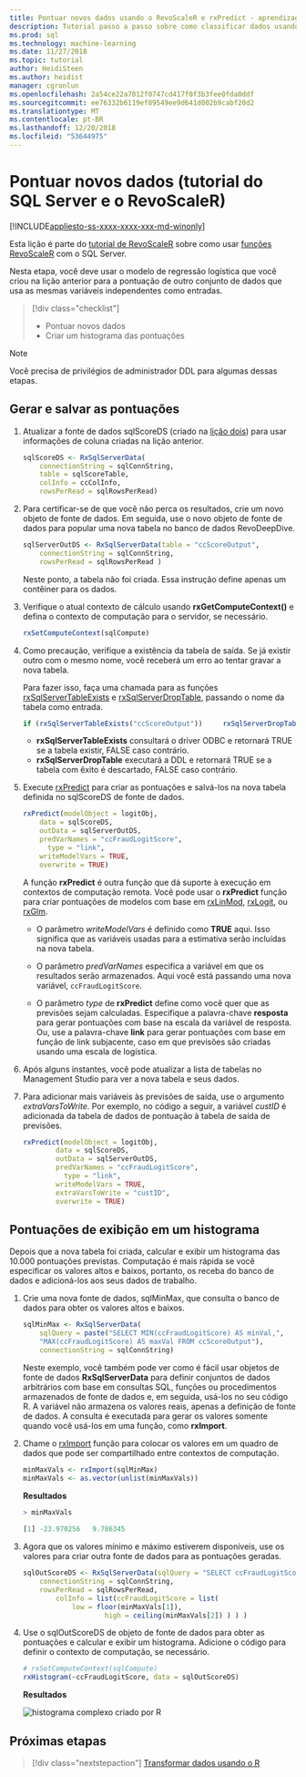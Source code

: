```yaml
---
title: Pontuar novos dados usando o RevoScaleR e rxPredict - aprendizagem de máquina do SQL Server
description: Tutorial passo a passo sobre como classificar dados usando a linguagem R no SQL Server.
ms.prod: sql
ms.technology: machine-learning
ms.date: 11/27/2018
ms.topic: tutorial
author: HeidiSteen
ms.author: heidist
manager: cgronlun
ms.openlocfilehash: 2a54ce22a7012f0747cd417f0f3b3fee0fda0ddf
ms.sourcegitcommit: ee76332b6119ef89549ee9d641d002b9cabf20d2
ms.translationtype: MT
ms.contentlocale: pt-BR
ms.lasthandoff: 12/20/2018
ms.locfileid: "53644975"
---
```

# <a name="score-new-data-sql-server-and-revoscaler-tutorial"></a>Pontuar novos dados (tutorial do SQL Server e o RevoScaleR)
[!INCLUDE[appliesto-ss-xxxx-xxxx-xxx-md-winonly](../../includes/appliesto-ss-xxxx-xxxx-xxx-md-winonly.md)]

Esta lição é parte do [tutorial de RevoScaleR](deepdive-data-science-deep-dive-using-the-revoscaler-packages.md) sobre como usar [funções RevoScaleR](https://docs.microsoft.com/machine-learning-server/r-reference/revoscaler/revoscaler) com o SQL Server.

Nesta etapa, você deve usar o modelo de regressão logística que você criou na lição anterior para a pontuação de outro conjunto de dados que usa as mesmas variáveis independentes como entradas.

> [!div class="checklist"]
> * Pontuar novos dados
> * Criar um histograma das pontuações

> [!NOTE]
> Você precisa de privilégios de administrador DDL para algumas dessas etapas.

## <a name="generate-and-save-scores"></a>Gerar e salvar as pontuações
  
1. Atualizar a fonte de dados sqlScoreDS (criado na [lição dois](deepdive-create-sql-server-data-objects-using-rxsqlserverdata.md)) para usar informações de coluna criadas na lição anterior.
  
    ```R
    sqlScoreDS <- RxSqlServerData(
        connectionString = sqlConnString,
        table = sqlScoreTable,
        colInfo = ccColInfo,
        rowsPerRead = sqlRowsPerRead)
    ```
  
2. Para certificar-se de que você não perca os resultados, crie um novo objeto de fonte de dados. Em seguida, use o novo objeto de fonte de dados para popular uma nova tabela no banco de dados RevoDeepDive.
  
    ```R
    sqlServerOutDS <- RxSqlServerData(table = "ccScoreOutput",
        connectionString = sqlConnString,
        rowsPerRead = sqlRowsPerRead )
    ```
    Neste ponto, a tabela não foi criada. Essa instrução define apenas um contêiner para os dados.
     
3. Verifique o atual contexto de cálculo usando **rxGetComputeContext()** e defina o contexto de computação para o servidor, se necessário.
  
    ```R
    rxSetComputeContext(sqlCompute)
    ```
  
4. Como precaução, verifique a existência da tabela de saída. Se já existir outro com o mesmo nome, você receberá um erro ao tentar gravar a nova tabela.
  
    Para fazer isso, faça uma chamada para as funções [rxSqlServerTableExists](https://docs.microsoft.com/machine-learning-server/r-reference/revoscaler/rxsqlserverdroptable) e [rxSqlServerDropTable](https://docs.microsoft.com/machine-learning-server/r-reference/revoscaler/rxsqlserverdroptable), passando o nome da tabela como entrada.
  
    ```R
    if (rxSqlServerTableExists("ccScoreOutput"))     rxSqlServerDropTable("ccScoreOutput")
    ```
  
    + **rxSqlServerTableExists** consultará o driver ODBC e retornará TRUE se a tabela existir, FALSE caso contrário.
    + **rxSqlServerDropTable** executará a DDL e retornará TRUE se a tabela com êxito é descartado, FALSE caso contrário.

5. Execute [rxPredict](https://docs.microsoft.com/machine-learning-server/r-reference/revoscaler/rxpredict) para criar as pontuações e salvá-los na nova tabela definida no sqlScoreDS de fonte de dados.
  
    ```R
    rxPredict(modelObject = logitObj,
        data = sqlScoreDS,
        outData = sqlServerOutDS,
        predVarNames = "ccFraudLogitScore",
          type = "link",
        writeModelVars = TRUE,
        overwrite = TRUE)
    ```
  
    A função **rxPredict** é outra função que dá suporte à execução em contextos de computação remota. Você pode usar o **rxPredict** função para criar pontuações de modelos com base em [rxLinMod](https://docs.microsoft.com/machine-learning-server/r-reference/revoscaler/rxlinmod), [rxLogit](https://docs.microsoft.com/machine-learning-server/r-reference/revoscaler/rxlogit), ou [rxGlm](https://docs.microsoft.com/machine-learning-server/r-reference/revoscaler/rxglm).
  
    - O parâmetro *writeModelVars* é definido como **TRUE** aqui. Isso significa que as variáveis usadas para a estimativa serão incluídas na nova tabela.
  
    - O parâmetro *predVarNames* especifica a variável em que os resultados serão armazenados. Aqui você está passando uma nova variável, `ccFraudLogitScore`.
  
    - O parâmetro *type* de **rxPredict** define como você quer que as previsões sejam calculadas. Especifique a palavra-chave **resposta** para gerar pontuações com base na escala da variável de resposta. Ou, use a palavra-chave **link** para gerar pontuações com base em função de link subjacente, caso em que previsões são criadas usando uma escala de logística.

6. Após alguns instantes, você pode atualizar a lista de tabelas no Management Studio para ver a nova tabela e seus dados.

7. Para adicionar mais variáveis às previsões de saída, use o argumento *extraVarsToWrite*.  Por exemplo, no código a seguir, a variável *custID* é adicionada da tabela de dados de pontuação à tabela de saída de previsões.
  
    ```R
    rxPredict(modelObject = logitObj,
            data = sqlScoreDS,
            outData = sqlServerOutDS,
            predVarNames = "ccFraudLogitScore",
              type = "link",
            writeModelVars = TRUE,
            extraVarsToWrite = "custID",
            overwrite = TRUE)
    ```

## <a name="display-scores-in-a-histogram"></a>Pontuações de exibição em um histograma

Depois que a nova tabela foi criada, calcular e exibir um histograma das 10.000 pontuações previstas. Computação é mais rápida se você especificar os valores altos e baixos, portanto, os receba do banco de dados e adicioná-los aos seus dados de trabalho.

1. Crie uma nova fonte de dados, sqlMinMax, que consulta o banco de dados para obter os valores altos e baixos.
  
    ```R
    sqlMinMax <- RxSqlServerData(
        sqlQuery = paste("SELECT MIN(ccFraudLogitScore) AS minVal,",
        "MAX(ccFraudLogitScore) AS maxVal FROM ccScoreOutput"),
        connectionString = sqlConnString)
    ```

     Neste exemplo, você também pode ver como é fácil usar objetos de fonte de dados **RxSqlServerData** para definir conjuntos de dados arbitrários com base em consultas SQL, funções ou procedimentos armazenados de fonte de dados e, em seguida, usá-los no seu código R. A variável não armazena os valores reais, apenas a definição de fonte de dados. A consulta é executada para gerar os valores somente quando você usá-los em uma função, como **rxImport**.
      
2. Chame o [rxImport](https://docs.microsoft.com/machine-learning-server/r-reference/revoscaler/rximport) função para colocar os valores em um quadro de dados que pode ser compartilhado entre contextos de computação.
  
    ```R
    minMaxVals <- rxImport(sqlMinMax)
    minMaxVals <- as.vector(unlist(minMaxVals))
    ```

    **Resultados**
     
    ```R
    > minMaxVals
     
    [1] -23.970256   9.786345
    ```

3. Agora que os valores mínimo e máximo estiverem disponíveis, use os valores para criar outra fonte de dados para as pontuações geradas.
  
    ```R
    sqlOutScoreDS <- RxSqlServerData(sqlQuery = "SELECT ccFraudLogitScore FROM ccScoreOutput",
        connectionString = sqlConnString,
        rowsPerRead = sqlRowsPerRead,
            colInfo = list(ccFraudLogitScore = list(
                low = floor(minMaxVals[1]),
                        high = ceiling(minMaxVals[2]) ) ) )
    ```

4. Use o sqlOutScoreDS de objeto de fonte de dados para obter as pontuações e calcular e exibir um histograma. Adicione o código para definir o contexto de computação, se necessário.
  
    ```R
    # rxSetComputeContext(sqlCompute)
    rxHistogram(~ccFraudLogitScore, data = sqlOutScoreDS)
    ```
  
    **Resultados**
  
    ![histograma complexo criado por R](media/rsql-sue-complex-histogram.png "histograma complexo criado por R")
  
## <a name="next-steps"></a>Próximas etapas

> [!div class="nextstepaction"]
> [Transformar dados usando o R](../../advanced-analytics/tutorials/deepdive-transform-data-using-r.md)